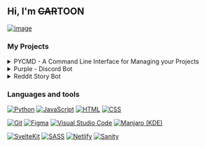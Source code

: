 ## Hi, I'm ~~CAR~~TOON

[![image](https://user-images.githubusercontent.com/90166733/229889532-31b3f627-d0b8-4194-bd91-48293c667793.png)](https://notyasho.netlify.app/blogs)

### My Projects

<details><summary>PYCMD - A Command Line Interface for Managing your Projects </summary><ul> 
<li>Language: <strong>Python</strong></li>
<li>Source Code: <strong><a href = "https://www.github.com/NotYasho/PyCMD">Github</a></strong></li>
<li>Features: <strong>Create, Open, Delete, Push to GitHub Projects with just one command. Manage your github repos, Auto Generate Boiler plate... </strong></li>
</ul>
</details>

<details><summary>Purple - Discord Bot</summary><ul?> 
<li>Language: <strong>Node.js</strong></li>
<li>Source Code: <strong><a href = "https://github.com/NotYasho/Purple-DiscordBot">Github</a></strong> </li>
<li>Features: <strong>Auto-Mod, Meme, Auto-Role Assignment... </strong> [Beta]</li>
</ul>
</details>

<details><summary>Reddit Story Bot</summary><ul?> 
<li>Language: <strong>Python</strong></li>
<li>Source Code: <strong><a href = "https://github.com/NotYasho/story-bot">Github</a></strong> </li>
<li>Description: <strong>The bot gets 500 random stories from the subreddit <code>r/stories</code>, writes them to a JSON, creates a script and writes it into multiple txt file, filtering all the profanity. Converts them to text to speech, adds a background track depending on the story, Outputs an audio file, generally 2 - 3 mins.</strong>
<br><br></li><strong><em> Please Contribute 💖</em> </strong>
</ul>
</details>

### Languages and tools

[![Python](https://img.shields.io/badge/python-96CDFB?style=for-the-badge&logo=python&logoColor=black)](https://www.python.org/) 
[![JavaScript](https://img.shields.io/badge/javascript-FAE3B0?style=for-the-badge&logo=javascript&logoColor=black)](https://www.javascript.com/) 
[![HTML](https://img.shields.io/badge/HTML-F8BD96.svg?style=for-the-badge&logo=html5&logoColor=black)](https://html.com/)
[![CSS](https://img.shields.io/badge/css-89DCEB.svg?style=for-the-badge&logo=css3&logoColor=black)](https://www.w3.org/Style/CSS/Overview.en.html)

 [![Git](https://img.shields.io/badge/git-F8BD96.svg?style=for-the-badge&logo=git&logoColor=black)](https://git-scm.com/)
 [![Figma](https://img.shields.io/badge/figma-F5C2E7.svg?style=for-the-badge&logo=figma&logoColor=black)](https://www.figma.com/)
[![Visual Studio Code](https://img.shields.io/badge/Visual%20Studio%20Code-96CDFB.svg?style=for-the-badge&logo=visual-studio-code&logoColor=black)](https://code.visualstudio.com/)
[![Manjaro (KDE)](https://img.shields.io/badge/Manjaro-ABE9B3?style=for-the-badge&logo=Manjaro&logoColor=black)](https://manjaro.org/downloads/official/kde/)

[![SvelteKit](https://img.shields.io/badge/-SvelteKit-black?style=for-the-badge&logo=svelte&color=orangered&logoColor=white)](https://kit.svelte.dev/)
[![SASS](https://img.shields.io/badge/-SASS-black?style=for-the-badge&logo=sass&color=cc6699&logoColor=white)](https://sass-lang.com/)
[![Netlify](https://img.shields.io/badge/-Netlify-black?style=for-the-badge&logo=netlify&color=00c7b7&logoColor=white)](https://www.netlify.com/)
[![Sanity](https://img.shields.io/badge/-Sanity.io-black?style=for-the-badge&logo=pencil&color=orange&logoColor=white)](https://www.sanity.io/)
